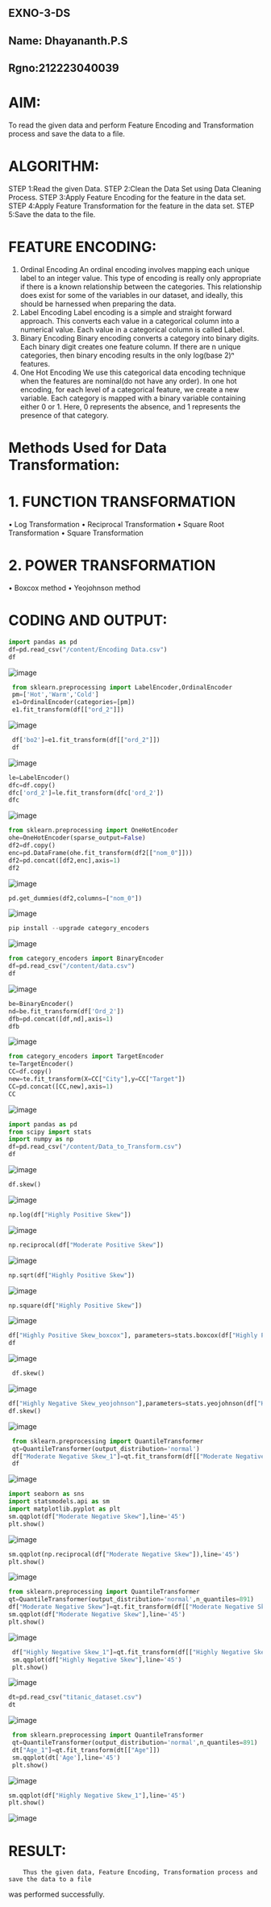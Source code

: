 ## EXNO-3-DS
## Name: Dhayananth.P.S
## Rgno:212223040039

# AIM:
To read the given data and perform Feature Encoding and Transformation process and save the data to a file.

# ALGORITHM:
STEP 1:Read the given Data.
STEP 2:Clean the Data Set using Data Cleaning Process.
STEP 3:Apply Feature Encoding for the feature in the data set.
STEP 4:Apply Feature Transformation for the feature in the data set.
STEP 5:Save the data to the file.

# FEATURE ENCODING:
1. Ordinal Encoding
An ordinal encoding involves mapping each unique label to an integer value. This type of encoding is really only appropriate if there is a known relationship between the categories. This relationship does exist for some of the variables in our dataset, and ideally, this should be harnessed when preparing the data.
2. Label Encoding
Label encoding is a simple and straight forward approach. This converts each value in a categorical column into a numerical value. Each value in a categorical column is called Label.
3. Binary Encoding
Binary encoding converts a category into binary digits. Each binary digit creates one feature column. If there are n unique categories, then binary encoding results in the only log(base 2)ⁿ features.
4. One Hot Encoding
We use this categorical data encoding technique when the features are nominal(do not have any order). In one hot encoding, for each level of a categorical feature, we create a new variable. Each category is mapped with a binary variable containing either 0 or 1. Here, 0 represents the absence, and 1 represents the presence of that category.

# Methods Used for Data Transformation:
  # 1. FUNCTION TRANSFORMATION
• Log Transformation
• Reciprocal Transformation
• Square Root Transformation
• Square Transformation
  # 2. POWER TRANSFORMATION
• Boxcox method
• Yeojohnson method

# CODING AND OUTPUT:
```py
import pandas as pd
df=pd.read_csv("/content/Encoding Data.csv")
df
```
![image](https://github.com/user-attachments/assets/91212134-9972-4149-9062-b944eee764ee)
```py
 from sklearn.preprocessing import LabelEncoder,OrdinalEncoder
 pm=['Hot','Warm','Cold']
 e1=OrdinalEncoder(categories=[pm])
 e1.fit_transform(df[["ord_2"]])
```
![image](https://github.com/user-attachments/assets/60e33830-cde0-4416-ae6c-3a62618defbb)
```py
 df['bo2']=e1.fit_transform(df[["ord_2"]])
 df
```
![image](https://github.com/user-attachments/assets/a82844f2-5a0d-437b-8089-061ad70602b4)
```py
le=LabelEncoder()
dfc=df.copy()
dfc['ord_2']=le.fit_transform(dfc['ord_2'])
dfc
```
![image](https://github.com/user-attachments/assets/36bc5e52-2b97-423f-a615-7e9c6a5ef58c)
```py
from sklearn.preprocessing import OneHotEncoder
ohe=OneHotEncoder(sparse_output=False)
df2=df.copy()
enc=pd.DataFrame(ohe.fit_transform(df2[["nom_0"]]))
df2=pd.concat([df2,enc],axis=1)
df2
```
![image](https://github.com/user-attachments/assets/cb539601-dbf0-47db-b1ad-e4efc1cd225e)
```py
pd.get_dummies(df2,columns=["nom_0"])
```
![image](https://github.com/user-attachments/assets/a965e66e-56f9-4d92-af4c-767dae4d5399)
```py
pip install --upgrade category_encoders
```
![image](https://github.com/user-attachments/assets/0b462857-5a11-4132-9253-4f94fb333463)
```py
from category_encoders import BinaryEncoder
df=pd.read_csv("/content/data.csv")
df
```
![image](https://github.com/user-attachments/assets/a3a30a7d-e80b-477b-af0f-4dd439ecbb4c)
```py
be=BinaryEncoder()
nd=be.fit_transform(df['Ord_2'])
dfb=pd.concat([df,nd],axis=1)
dfb
```
![image](https://github.com/user-attachments/assets/7a3b8b79-83c0-497a-8882-6700d6908f28)
```py
from category_encoders import TargetEncoder
te=TargetEncoder()
CC=df.copy()
new=te.fit_transform(X=CC["City"],y=CC["Target"])
CC=pd.concat([CC,new],axis=1)
CC
```
![image](https://github.com/user-attachments/assets/797b5ec0-ba30-4698-9826-e772eb179a16)
```py
import pandas as pd
from scipy import stats
import numpy as np
df=pd.read_csv("/content/Data_to_Transform.csv")
df
```
![image](https://github.com/user-attachments/assets/fd37f995-0502-45d0-9377-bd6d3ae635bd)
```py
df.skew()
```
![image](https://github.com/user-attachments/assets/614b5b60-3554-4dd2-bd0d-6c0bca829eb8)
```py
np.log(df["Highly Positive Skew"])
```
![image](https://github.com/user-attachments/assets/f7b8f8e4-d6a1-48c0-bd7d-85b3c8a5a868)
```py
np.reciprocal(df["Moderate Positive Skew"])
```
![image](https://github.com/user-attachments/assets/427ba7aa-1ad6-400b-b08a-5c740376c1d0)
```py
np.sqrt(df["Highly Positive Skew"])
```
![image](https://github.com/user-attachments/assets/50f14ba4-fabb-4a84-81ae-90126f8a587f)
```py
np.square(df["Highly Positive Skew"])
```
![image](https://github.com/user-attachments/assets/c022482c-8439-49a8-b57e-4a971549ed88)
```py
df["Highly Positive Skew_boxcox"], parameters=stats.boxcox(df["Highly Positive Skew"])
df
```
![image](https://github.com/user-attachments/assets/569912d7-be90-4751-8f6f-38c31dad085a)
```py
 df.skew()
```
![image](https://github.com/user-attachments/assets/5757fffc-811a-4c0d-9293-e55262473793)
```py
df["Highly Negative Skew_yeojohnson"],parameters=stats.yeojohnson(df["Highly Negative Skew"])
df.skew()
```
![image](https://github.com/user-attachments/assets/874a80d9-f9dd-4ebc-b34c-b6ba91cd4a19)
```py
 from sklearn.preprocessing import QuantileTransformer
 qt=QuantileTransformer(output_distribution='normal')
 df["Moderate Negative Skew_1"]=qt.fit_transform(df[["Moderate Negative Skew"]])
 df
```
![image](https://github.com/user-attachments/assets/a6c186b0-3757-4e29-bca8-ea78a55492b0)
```py
import seaborn as sns
import statsmodels.api as sm
import matplotlib.pyplot as plt
sm.qqplot(df["Moderate Negative Skew"],line='45')
plt.show()
```
![image](https://github.com/user-attachments/assets/ea7a9948-a074-49c3-971c-48a6f97ed0a3)
```py
sm.qqplot(np.reciprocal(df["Moderate Negative Skew"]),line='45')
plt.show()
```
![image](https://github.com/user-attachments/assets/301b915d-7c65-474e-ad78-851c3fea1414)
```py
from sklearn.preprocessing import QuantileTransformer
qt=QuantileTransformer(output_distribution='normal',n_quantiles=891)
df["Moderate Negative Skew"]=qt.fit_transform(df[["Moderate Negative Skew"]])
sm.qqplot(df["Moderate Negative Skew"],line='45')
plt.show()
```
![image](https://github.com/user-attachments/assets/29e641b9-04e5-4dda-a03b-7b2044a68048)
```py
 df["Highly Negative Skew_1"]=qt.fit_transform(df[["Highly Negative Skew"]])
 sm.qqplot(df["Highly Negative Skew"],line='45')
 plt.show()
```
![image](https://github.com/user-attachments/assets/38c6f188-04d8-4d0b-a1b6-215710a519ba)
```py
dt=pd.read_csv("titanic_dataset.csv")
dt
```
![image](https://github.com/user-attachments/assets/47722f10-8fb7-4a9e-940e-f9573581abaf)
```py
 from sklearn.preprocessing import QuantileTransformer
 qt=QuantileTransformer(output_distribution='normal',n_quantiles=891)
 dt["Age_1"]=qt.fit_transform(dt[["Age"]])
 sm.qqplot(dt['Age'],line='45')
 plt.show()
```
![image](https://github.com/user-attachments/assets/9dadaeb2-f9b4-4956-9b99-a5a020227878)
```py
sm.qqplot(df["Highly Negative Skew_1"],line='45')
plt.show()
```
![image](https://github.com/user-attachments/assets/70a49adf-99b0-4edc-ba19-2ed5fb58f26e)

# RESULT:
        Thus the given data, Feature Encoding, Transformation process and save the data to a file
 was performed successfully.

       
